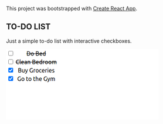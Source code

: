 This project was bootstrapped with [Create React App](https://github.com/facebook/create-react-app).

## TO-DO LIST
Just a simple to-do list with interactive checkboxes.

![Preview](/public/preview.png)
